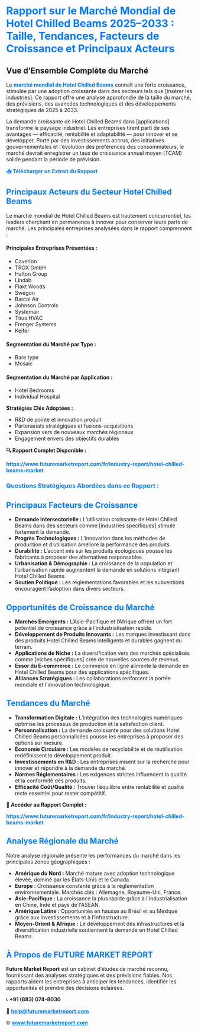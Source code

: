 <h1 style="color: #007BFF;">Rapport sur le Marché Mondial de Hotel Chilled Beams 2025–2033 : Taille, Tendances, Facteurs de Croissance et Principaux Acteurs</h1>

<section id="overview">
  <h2>Vue d’Ensemble Complète du Marché</h2>
  <p>
    Le <a href="https://www.futuremarketreport.com/fr/industry-report/hotel-chilled-beams-market" style="color: #007BFF; text-decoration: none;"><strong>marché mondial de Hotel Chilled Beams</strong></a> connaît une forte croissance, stimulée par une adoption croissante dans des secteurs tels que [insérer les industries]. Ce rapport offre une analyse approfondie de la taille du marché, des prévisions, des avancées technologiques et des développements stratégiques de 2025 à 2033.
  </p>
  <p>
    La demande croissante de Hotel Chilled Beams dans [applications] transforme le paysage industriel. Les entreprises tirent parti de ses avantages — efficacité, rentabilité et adaptabilité — pour innover et se développer. Porté par des investissements accrus, des initiatives gouvernementales et l'évolution des préférences des consommateurs, le marché devrait enregistrer un taux de croissance annuel moyen (TCAM) solide pendant la période de prévision.
  </p>
</section>

<section id="download">
  <p><a href="https://www.futuremarketreport.com/fr/request-sample/reportId=46261" style="color: #007BFF; text-decoration: none;"><strong>📥 Télécharger un Extrait du Rapport</strong></a></p>
</section>

<section id="key-players">
  <h2 style="color: #007BFF;">Principaux Acteurs du Secteur Hotel Chilled Beams</h2>
  <p>
    Le marché mondial de Hotel Chilled Beams est hautement concurrentiel, les leaders cherchant en permanence à innover pour conserver leurs parts de marché. Les principales entreprises analysées dans le rapport comprennent :
  </p>
  <h4>Principales Entreprises Présentées :</h4>
  <ul><li>Caverion</li><li>TROX GmbH</li><li>Halton Group</li><li>Lindab</li><li>Flakt Woods</li><li>Swegon</li><li>Barcol Air</li><li>Johnson Controls</li><li>Systemair</li><li>Titus HVAC</li><li>Frenger Systems</li><li>Keifer</li></ul>

  <h4>Segmentation du Marché par Type :</h4>
  <ul><li>Bare type</li><li>Mosaic</li></ul>

  <h4>Segmentation du Marché par Application :</h4>
  <ul><li>Hotel Bedrooms</li><li>Individual Hospital</li></ul>

  <p><strong>Stratégies Clés Adoptées :</strong></p>
  <ul>
    <li>R&D de pointe et innovation produit</li>
    <li>Partenariats stratégiques et fusions-acquisitions</li>
    <li>Expansion vers de nouveaux marchés régionaux</li>
    <li>Engagement envers des objectifs durables</li>
  </ul>
</section>

<section id="questions">
  <p><strong>🔍 Rapport Complet Disponible :</strong></p>
  <a href="https://www.futuremarketreport.com/fr/industry-report/hotel-chilled-beams-market" style="color: #007BFF; text-decoration: none;"><strong>https://www.futuremarketreport.com/fr/industry-report/hotel-chilled-beams-market</strong></a>
  <h3 style="color: #007BFF;">Questions Stratégiques Abordées dans ce Rapport :</h3>
</section>

<section id="driving-factors">
  <h2 style="color: #007BFF;">Principaux Facteurs de Croissance</h2>
  <ul>
    <li><strong>Demande Intersectorielle :</strong> L’utilisation croissante de Hotel Chilled Beams dans des secteurs comme [industries spécifiques] stimule fortement la demande.</li>
    <li><strong>Progrès Technologiques :</strong> L’innovation dans les méthodes de production et d’utilisation améliore la performance des produits.</li>
    <li><strong>Durabilité :</strong> L’accent mis sur les produits écologiques pousse les fabricants à proposer des alternatives responsables.</li>
    <li><strong>Urbanisation & Démographie :</strong> La croissance de la population et l’urbanisation rapide augmentent la demande en solutions intégrant Hotel Chilled Beams.</li>
    <li><strong>Soutien Politique :</strong> Les réglementations favorables et les subventions encouragent l’adoption dans divers secteurs.</li>
  </ul>
</section>

<section id="growth-opportunities">
  <h2 style="color: #007BFF;">Opportunités de Croissance du Marché</h2>
  <ul>
    <li><strong>Marchés Émergents :</strong> L’Asie-Pacifique et l’Afrique offrent un fort potentiel de croissance grâce à l’industrialisation rapide.</li>
    <li><strong>Développement de Produits Innovants :</strong> Les marques investissant dans des produits Hotel Chilled Beams intelligents et durables gagnent du terrain.</li>
    <li><strong>Applications de Niche :</strong> La diversification vers des marchés spécialisés comme [niches spécifiques] crée de nouvelles sources de revenus.</li>
    <li><strong>Essor du E-commerce :</strong> Le commerce en ligne alimente la demande en Hotel Chilled Beams pour des applications spécifiques.</li>
    <li><strong>Alliances Stratégiques :</strong> Les collaborations renforcent la portée mondiale et l'innovation technologique.</li>
  </ul>
</section>

<section id="trending-factors">
  <h2 style="color: #007BFF;">Tendances du Marché</h2>
  <ul>
    <li><strong>Transformation Digitale :</strong> L’intégration des technologies numériques optimise les processus de production et la satisfaction client.</li>
    <li><strong>Personnalisation :</strong> La demande croissante pour des solutions Hotel Chilled Beams personnalisées pousse les entreprises à proposer des options sur mesure.</li>
    <li><strong>Économie Circulaire :</strong> Les modèles de recyclabilité et de réutilisation redéfinissent le développement produit.</li>
    <li><strong>Investissements en R&D :</strong> Les entreprises misent sur la recherche pour innover et répondre à la demande du marché.</li>
    <li><strong>Normes Réglementaires :</strong> Les exigences strictes influencent la qualité et la conformité des produits.</li>
    <li><strong>Efficacité Coût/Qualité :</strong> Trouver l’équilibre entre rentabilité et qualité reste essentiel pour rester compétitif.</li>
  </ul>
</section>

<section>
  <p><strong>📘 Accéder au Rapport Complet :</strong></p>
  <a href="https://www.futuremarketreport.com/fr/industry-report/hotel-chilled-beams-market" style="color: #007BFF; text-decoration: none;"><strong>https://www.futuremarketreport.com/fr/industry-report/hotel-chilled-beams-market</strong></a>
</section>

<section id="regional-analysis">
  <h2 style="color: #007BFF;">Analyse Régionale du Marché</h2>
  <p>Notre analyse régionale présente les performances du marché dans les principales zones géographiques :</p>
  <ul>
    <li><strong>Amérique du Nord :</strong> Marché mature avec adoption technologique élevée, dominé par les États-Unis et le Canada.</li>
    <li><strong>Europe :</strong> Croissance constante grâce à la réglementation environnementale. Marchés clés : Allemagne, Royaume-Uni, France.</li>
    <li><strong>Asie-Pacifique :</strong> La croissance la plus rapide grâce à l'industrialisation en Chine, Inde et pays de l'ASEAN.</li>
    <li><strong>Amérique Latine :</strong> Opportunités en hausse au Brésil et au Mexique grâce aux investissements et à l’infrastructure.</li>
    <li><strong>Moyen-Orient & Afrique :</strong> Le développement des infrastructures et la diversification industrielle soutiennent la demande en Hotel Chilled Beams.</li>
  </ul>
</section>

<footer>
  <h2 style="color: #007BFF;">À Propos de FUTURE MARKET REPORT</h2>
  <p>
    <strong>Future Market Report</strong> est un cabinet d’études de marché reconnu, fournissant des analyses stratégiques et des prévisions fiables. Nos rapports aident les entreprises à anticiper les tendances, identifier les opportunités et prendre des décisions éclairées.
  </p>
  <p>📞 <strong>+91 (883) 074-8030</strong></p>
  <p>📧 <strong><a href="mailto:help@futuremarketreport.com" style="color: #007BFF;">help@futuremarketreport.com</a></strong></p>
  <p>🌐 <strong><a href="https://www.futuremarketreport.com/" style="color: #007BFF;">www.futuremarketreport.com</a></strong></p>
</footer>